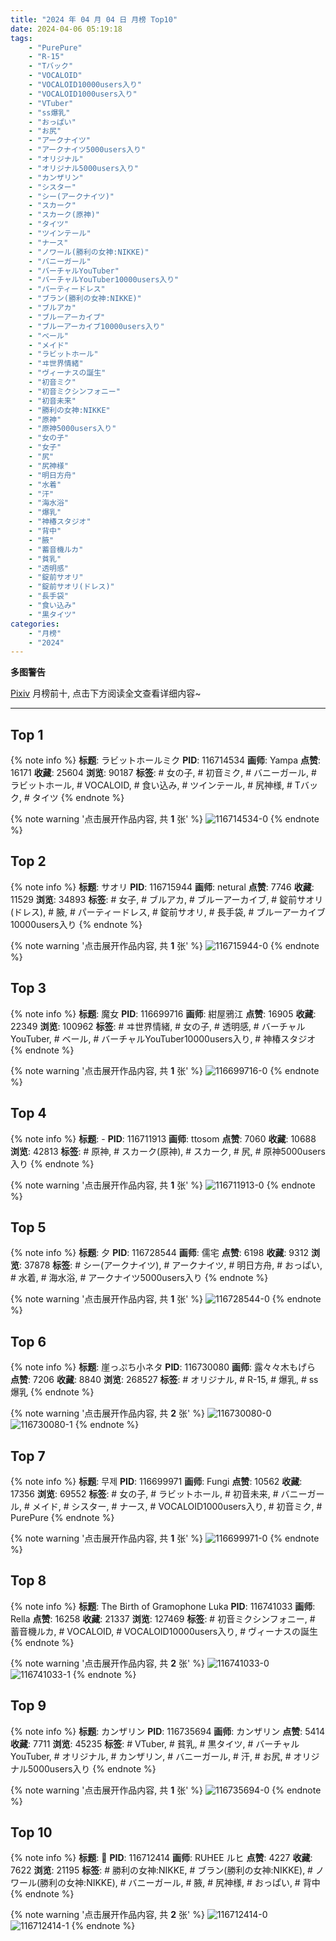 ```yaml
---
title: "2024 年 04 月 04 日 月榜 Top10"
date: 2024-04-06 05:19:18
tags:
    - "PurePure"
    - "R-15"
    - "Tバック"
    - "VOCALOID"
    - "VOCALOID10000users入り"
    - "VOCALOID1000users入り"
    - "VTuber"
    - "ss爆乳"
    - "おっぱい"
    - "お尻"
    - "アークナイツ"
    - "アークナイツ5000users入り"
    - "オリジナル"
    - "オリジナル5000users入り"
    - "カンザリン"
    - "シスター"
    - "シー(アークナイツ)"
    - "スカーク"
    - "スカーク(原神)"
    - "タイツ"
    - "ツインテール"
    - "ナース"
    - "ノワール(勝利の女神:NIKKE)"
    - "バニーガール"
    - "バーチャルYouTuber"
    - "バーチャルYouTuber10000users入り"
    - "パーティードレス"
    - "ブラン(勝利の女神:NIKKE)"
    - "ブルアカ"
    - "ブルーアーカイブ"
    - "ブルーアーカイブ10000users入り"
    - "ベール"
    - "メイド"
    - "ラビットホール"
    - "ヰ世界情緒"
    - "ヴィーナスの誕生"
    - "初音ミク"
    - "初音ミクシンフォニー"
    - "初音未来"
    - "勝利の女神:NIKKE"
    - "原神"
    - "原神5000users入り"
    - "女の子"
    - "女子"
    - "尻"
    - "尻神様"
    - "明日方舟"
    - "水着"
    - "汗"
    - "海水浴"
    - "爆乳"
    - "神椿スタジオ"
    - "背中"
    - "腋"
    - "蓄音機ルカ"
    - "貧乳"
    - "透明感"
    - "錠前サオリ"
    - "錠前サオリ(ドレス)"
    - "長手袋"
    - "食い込み"
    - "黒タイツ"
categories:
    - "月榜"
    - "2024"
---
```


<i class="fa fa-triangle-exclamation"></i>**多图警告**<i class="fa fa-triangle-exclamation"></i>

[Pixiv](https://www.pixiv.net/) 月榜前十, 点击下方阅读全文查看详细内容~

<!-- more -->

---

## Top 1

{% note info %}
**标题**: ラビットホールミク
**PID**: 116714534 **画师**: Yampa
**点赞**: 16171 **收藏**: 25604 **浏览**: 90187
**标签**: # 女の子, # 初音ミク, # バニーガール, # ラビットホール, # VOCALOID, # 食い込み, # ツインテール, # 尻神様, # Tバック, # タイツ
{% endnote %}

{% note warning '点击展开作品内容, 共 **1** 张' %}
![116714534-0](https://i.pixiv.re/img-original/img/2024/03/08/01/23/41/116714534_p0.png)
{% endnote %}

## Top 2

{% note info %}
**标题**: サオリ
**PID**: 116715944 **画师**: netural
**点赞**: 7746 **收藏**: 11529 **浏览**: 34893
**标签**: # 女子, # ブルアカ, # ブルーアーカイブ, # 錠前サオリ(ドレス), # 腋, # パーティードレス, # 錠前サオリ, # 長手袋, # ブルーアーカイブ10000users入り
{% endnote %}

{% note warning '点击展开作品内容, 共 **1** 张' %}
![116715944-0](https://i.pixiv.re/img-original/img/2024/03/08/02/38/08/116715944_p0.png)
{% endnote %}

## Top 3

{% note info %}
**标题**: 魔女
**PID**: 116699716 **画师**: 紺屋鴉江
**点赞**: 16905 **收藏**: 22349 **浏览**: 100962
**标签**: # ヰ世界情緒, # 女の子, # 透明感, # バーチャルYouTuber, # ベール, # バーチャルYouTuber10000users入り, # 神椿スタジオ
{% endnote %}

{% note warning '点击展开作品内容, 共 **1** 张' %}
![116699716-0](https://i.pixiv.re/img-original/img/2024/03/07/16/44/25/116699716_p0.jpg)
{% endnote %}

## Top 4

{% note info %}
**标题**: -
**PID**: 116711913 **画师**: ttosom
**点赞**: 7060 **收藏**: 10688 **浏览**: 42813
**标签**: # 原神, # スカーク(原神), # スカーク, # 尻, # 原神5000users入り
{% endnote %}

{% note warning '点击展开作品内容, 共 **1** 张' %}
![116711913-0](https://i.pixiv.re/img-original/img/2024/03/08/00/00/12/116711913_p0.jpg)
{% endnote %}

## Top 5

{% note info %}
**标题**: 夕
**PID**: 116728544 **画师**: 儒宅
**点赞**: 6198 **收藏**: 9312 **浏览**: 37878
**标签**: # シー(アークナイツ), # アークナイツ, # 明日方舟, # おっぱい, # 水着, # 海水浴, # アークナイツ5000users入り
{% endnote %}

{% note warning '点击展开作品内容, 共 **1** 张' %}
![116728544-0](https://i.pixiv.re/img-original/img/2024/03/08/18/00/11/116728544_p0.jpg)
{% endnote %}

## Top 6

{% note info %}
**标题**: 崖っぷち小ネタ
**PID**: 116730080 **画师**: 露々々木もげら
**点赞**: 7206 **收藏**: 8840 **浏览**: 268527
**标签**: # オリジナル, # R-15, # 爆乳, # ss爆乳
{% endnote %}

{% note warning '点击展开作品内容, 共 **2** 张' %}
![116730080-0](https://i.pixiv.re/img-original/img/2024/03/08/18/56/06/116730080_p0.jpg)
![116730080-1](https://i.pixiv.re/img-original/img/2024/03/08/18/56/06/116730080_p1.jpg)
{% endnote %}

## Top 7

{% note info %}
**标题**: 무제
**PID**: 116699971 **画师**: Fungi
**点赞**: 10562 **收藏**: 17356 **浏览**: 69552
**标签**: # 女の子, # ラビットホール, # 初音未来, # バニーガール, # メイド, # シスター, # ナース, # VOCALOID1000users入り, # 初音ミク, # PurePure
{% endnote %}

{% note warning '点击展开作品内容, 共 **1** 张' %}
![116699971-0](https://i.pixiv.re/img-original/img/2024/03/07/16/57/50/116699971_p0.jpg)
{% endnote %}

## Top 8

{% note info %}
**标题**: The Birth of Gramophone Luka
**PID**: 116741033 **画师**: Rella
**点赞**: 16258 **收藏**: 21337 **浏览**: 127469
**标签**: # 初音ミクシンフォニー, # 蓄音機ルカ, # VOCALOID, # VOCALOID10000users入り, # ヴィーナスの誕生
{% endnote %}

{% note warning '点击展开作品内容, 共 **2** 张' %}
![116741033-0](https://i.pixiv.re/img-original/img/2024/03/09/00/09/16/116741033_p0.jpg)
![116741033-1](https://i.pixiv.re/img-original/img/2024/03/09/00/09/16/116741033_p1.jpg)
{% endnote %}

## Top 9

{% note info %}
**标题**: カンザリン
**PID**: 116735694 **画师**: カンザリン
**点赞**: 5414 **收藏**: 7711 **浏览**: 45235
**标签**: # VTuber, # 貧乳, # 黒タイツ, # バーチャルYouTuber, # オリジナル, # カンザリン, # バニーガール, # 汗, # お尻, # オリジナル5000users入り
{% endnote %}

{% note warning '点击展开作品内容, 共 **1** 张' %}
![116735694-0](https://i.pixiv.re/img-original/img/2024/03/08/21/50/31/116735694_p0.png)
{% endnote %}

## Top 10

{% note info %}
**标题**: 🐰
**PID**: 116712414 **画师**: RUHEE ルヒ
**点赞**: 4227 **收藏**: 7622 **浏览**: 21195
**标签**: # 勝利の女神:NIKKE, # ブラン(勝利の女神:NIKKE), # ノワール(勝利の女神:NIKKE), # バニーガール, # 腋, # 尻神様, # おっぱい, # 背中
{% endnote %}

{% note warning '点击展开作品内容, 共 **2** 张' %}
![116712414-0](https://i.pixiv.re/img-original/img/2024/03/08/00/08/13/116712414_p0.png)
![116712414-1](https://i.pixiv.re/img-original/img/2024/03/08/00/08/13/116712414_p1.png)
{% endnote %}
